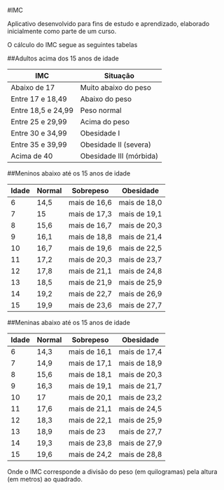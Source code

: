 #IMC

Aplicativo desenvolvido para fins de estudo e aprendizado, elaborado inicialmente como parte de um curso.

O cálculo do IMC segue as seguintes tabelas

##Adultos acima dos 15 anos de idade

IMC|Situação
------------ | -------------
Abaixo de 17|Muito abaixo do peso
Entre 17 e 18,49|Abaixo do peso
Entre 18,5 e 24,99|Peso normal
Entre 25 e 29,99|Acima do peso
Entre 30 e 34,99|Obesidade I
Entre 35 e 39,99|Obesidade II (severa)
Acima de 40|Obesidade III (mórbida)

##Meninos abaixo até os 15 anos de idade

Idade|Normal|Sobrepeso|Obesidade
------------ | ------------- | ------------- | -------------
6|14,5|mais de 16,6|mais de 18,0
7|15|mais de 17,3|mais de 19,1
8|15,6|mais de 16,7|mais de 20,3
9|16,1|mais de 18,8|mais de 21,4
10|16,7|mais de 19,6|mais de 22,5
11|17,2|mais de 20,3|mais de 23,7
12|17,8|mais de 21,1|mais de 24,8
13|18,5|mais de 21,9|mais de 25,9
14|19,2|mais de 22,7|mais de 26,9
15|19,9|mais de 23,6|mais de 27,7

##Meninas abaixo até os 15 anos de idade

Idade|Normal|Sobrepeso|Obesidade
------------ | ------------- | ------------- | -------------
6|14,3|mais de 16,1|mais de 17,4
7|14,9|mais de 17,1|mais de 18,9
8|15,6|mais de 18,1|mais de 20,3
9|16,3|mais de 19,1|mais de 21,7
10|17|mais de 20,1|mais de 23,2
11|17,6|mais de 21,1|mais de 24,5
12|18,3|mais de 22,1|mais de 25,9
13|18,9|mais de 23|mais de 27,7
14|19,3|mais de 23,8|mais de 27,9
15|19,6|mais de 24,2|mais de 28,8


Onde o IMC corresponde a divisão do peso (em quilogramas) pela altura (em metros) ao quadrado.

